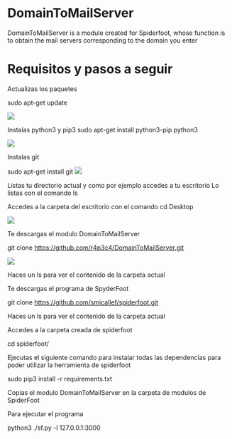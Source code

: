 
# DomainToMailServer
DomainToMailServer is a module created for Spiderfoot, whose function is to obtain the mail servers corresponding to the domain you enter

# Requisitos y pasos a seguir

Actualizas los paquetes

sudo apt-get update

<img src="https://i.postimg.cc/X7ctq845/1.jpg">

Instalas python3 y pip3
sudo apt-get install python3-pip python3

<img src="https://i.postimg.cc/wBPGZ4cC/2.jpg">

Instalas git 

sudo apt-get install git
<img src="https://i.postimg.cc/N0LnNvT8/3.jpg">

Listas tu directorio actual y como por ejemplo accedes a tu escritorio
Lo listas con el comando ls

Accedes a la carpeta del escritorio con el comando cd Desktop

<img src="https://i.postimg.cc/YqwJtVKk/4.jpg">


Te descargas el modulo DomainToMailServer

git clone https://github.com/r4p3c4/DomainToMailServer.git


<img src="https://i.postimg.cc/Xq6D7ZPx/5.jpg">

Haces un ls para ver el contenido de la carpeta actual




Te descargas el programa de SpyderFoot

git clone https://github.com/smicallef/spiderfoot.git

Haces un ls para ver el contenido de la carpeta actual


Accedes a la carpeta creada de spiderfoot

cd spiderfoot/

Ejecutas el siguiente comando para instalar todas las dependencias para poder utilizar la herramienta de spiderfoot

sudo pip3 install -r requirements.txt


Copias el modulo DomainToMailServer en la carpeta de modulos de SpiderFoot







Para ejecutar el programa 

python3 ./sf.py -l 127.0.0.1:3000



